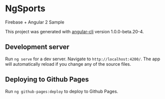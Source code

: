 # NgSports

Firebase + Angular 2 Sample

This project was generated with [angular-cli](https://github.com/angular/angular-cli) version 1.0.0-beta.20-4.

## Development server
Run `ng serve` for a dev server. Navigate to `http://localhost:4200/`. The app will automatically reload if you change any of the source files.

## Deploying to Github Pages

Run `ng github-pages:deploy` to deploy to Github Pages.
